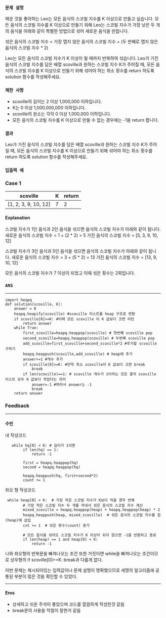 ### `문제 설명`

매운 것을 좋아하는 Leo는 모든 음식의 스코빌 지수를 K 이상으로 만들고 싶습니다. 
모든 음식의 스코빌 지수를 K 이상으로 만들기 위해 Leo는 스코빌 지수가 가장 낮은 두 개의 음식을 아래와 같이 특별한 방법으로 섞어 새로운 음식을 만듭니다.

섞은 음식의 스코빌 지수 = 가장 맵지 않은 음식의 스코빌 지수 + (두 번째로 맵지 않은 음식의 스코빌 지수 * 2)

Leo는 모든 음식의 스코빌 지수가 K 이상이 될 때까지 반복하여 섞습니다.
Leo가 가진 음식의 스코빌 지수를 담은 배열 scoville과 원하는 스코빌 지수 K가 주어질 때, 모든 음식의 스코빌 지수를 K 이상으로 만들기 위해 섞어야 하는 최소 횟수를 return 하도록 solution 함수를 작성해주세요.

### `제한 사항`

- scoville의 길이는 2 이상 1,000,000 이하입니다.
- K는 0 이상 1,000,000,000 이하입니다.
- scoville의 원소는 각각 0 이상 1,000,000 이하입니다.
- 모든 음식의 스코빌 지수를 K 이상으로 만들 수 없는 경우에는 -1을 return 합니다.

### `결과`

Leo가 가진 음식의 스코빌 지수를 담은 배열 scoville과 원하는 스코빌 지수 K가 주어질 때, 모든 음식의 스코빌 지수를 K 이상으로 만들기 위해 섞어야 하는 최소 횟수를 return 하도록 solution 함수를 작성해주세요.

### `입출력 예`
### Case 1

|scoville|K|return|
|---|---|---|
|[1, 2, 3, 9, 10, 12]|7|2|

#### Explanation

스코빌 지수가 1인 음식과 2인 음식을 섞으면 음식의 스코빌 지수가 아래와 같이 됩니다.
새로운 음식의 스코빌 지수 = 1 + (2 * 2) = 5
가진 음식의 스코빌 지수 = [5, 3, 9, 10, 12]

스코빌 지수가 3인 음식과 5인 음식을 섞으면 음식의 스코빌 지수가 아래와 같이 됩니다.
새로운 음식의 스코빌 지수 = 3 + (5 * 2) = 13
가진 음식의 스코빌 지수 = [13, 9, 10, 12]

모든 음식의 스코빌 지수가 7 이상이 되었고 이때 섞은 횟수는 2회입니다.

### `ANS`

----

```
import heapq
def solution(scoville, K):
    answer = 0
    heapq.heapify(scoville) #scoville 리스트를 heap 구조로 변환
    if scoville[0]>=K: #이때 모든 scoville 이 K 값보다 크면 리턴
        return answer
    while True:
        first_scoville=heapq.heappop(scoville) # 첫번째 scoville pop
        second_scoville=heapq.heappop(scoville) # 두번째 scoville pop
        add_scoville=first_scoville+second_scoville*2 #추가할 scvoille 구하기
        heapq.heappush(scoville,add_scoville) # heap에 추가
        answer+=1 #개수 추가
        if scoville[0]>=K: #만약 최소 scoville이 K 값보다 크면 break
            break
        if len(scoville)==1: # scoville 개수가 1이라는 것은 결국 scoville 리스트 모두 K 값보다 작았다는 의미
            answer=-1 #따라서 answer는 -1
            break
    return answer

```

### Feedback
---
#### 수빈

내 작성코드
```
   while hq[0] < K: # 길이가 1이면
        if len(hq) == 1:
            return -1
        
        first = heapq.heappop(hq)
        second = heapq.heappop(hq)

        heapq.heappush(hq, first+second*2)
        count += 1
```
좌오 형 작성코드
```
 while heap[0] < K:  # 가장 작은 스코빌 지수가 K보다 작을 경우 반복
        # 가장 작은 스코빌 지수 두 개를 꺼내서 섞은 음식의 스코빌 지수 계산
        mixed_scoville = heapq.heappop(heap) + heapq.heappop(heap) * 2
        heapq.heappush(heap, mixed_scoville)  # 섞은 음식의 스코빌 지수를 힙(heap)에 삽입
        cnt += 1  # 섞은 횟수(count) 증가

        # 모든 음식을 섞어도 스코빌 지수가 K 이상이 되지 않으면 -1을 반환하고 종료
        if len(heap) == 1 and heap[0] < K:
            return -1
```

나와 좌오형의 반복문을 빠져나오는 조건 또한 거짓이면 while을 빠져나오는 조건이므로 상우형의 if scoville[0]>=K: break과 다를게 없다.

이번 문제는 제시되어있는 입력값이나 문제 설명이 명확했으므로 세명의 알고리즘에 공통된 부분이 많은 것을 확인할 수 있었다.


---
#### Eros
 - 상세하고 쉬운 주석이 좋았으며 코드를 깔끔하게 작성한것 같음 
 - break문의 사용을 적절이 잘한거 같음
